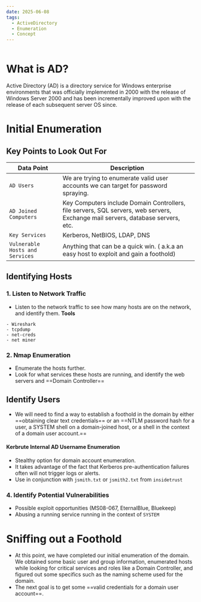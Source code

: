 ```yaml
---
date: 2025-06-08
tags:
  - ActiveDirectory
  - Enumeration
  - Concept
---
```



```table-of-contents
```



# What is AD?
Active Directory (AD) is a directory service for Windows enterprise environments that was officially implemented in 2000 with the release of Windows Server 2000 and has been incrementally improved upon with the release of each subsequent server OS since.



# Initial Enumeration

## Key Points to Look Out For
| **Data Point**                  | **Description**                                                                                                                 |
| ------------------------------- | ------------------------------------------------------------------------------------------------------------------------------- |
| `AD Users`                      | We are trying to enumerate valid user accounts we can target for password spraying.                                             |
| `AD Joined Computers`           | Key Computers include Domain Controllers, file servers, SQL servers, web servers, Exchange mail servers, database servers, etc. |
| `Key Services`                  | Kerberos, NetBIOS, LDAP, DNS                                                                                                    |
| `Vulnerable Hosts and Services` | Anything that can be a quick win. ( a.k.a an easy host to exploit and gain a foothold)                                          |


## Identifying Hosts

### 1. Listen to Network Traffic
- Listen to the network traffic to see how many hosts are on the network, and identify them.
**Tools**

```text
- Wireshark
- tcpdump
- net-creds
- net miner
```


### 2. Nmap Enumeration
- Enumerate the hosts further. 
- Look for what services these hosts are running, and identify the web servers and ==Domain Controller==


## Identify Users
- We will need to find a way to establish a foothold in the domain by either ==obtaining clear text credentials== or an ==NTLM password hash for a user, a SYSTEM shell on a domain-joined host, or a shell in the context of a domain user account.==

#### Kerbrute Internal AD Username Enumeration
- Stealthy option for domain account enumeration.
- It takes advantage of the fact that Kerberos pre-authentication failures often will not trigger logs or alerts.
- Use in conjunction with `jsmith.txt` or `jsmith2.txt` from `insidetrust`


### 4. Identify Potential Vulnerabilities
- Possible exploit opportunities (MS08-067, EternalBlue, Bluekeep)
- Abusing a running service running in the context of `SYSTEM`



# Sniffing out a Foothold
- At this point, we have completed our initial enumeration of the domain. We obtained some basic user and group information, enumerated hosts while looking for critical services and roles like a Domain Controller, and figured out some specifics such as the naming scheme used for the domain.
- The next goal is to get some ==valid credentials for a domain user account==.
